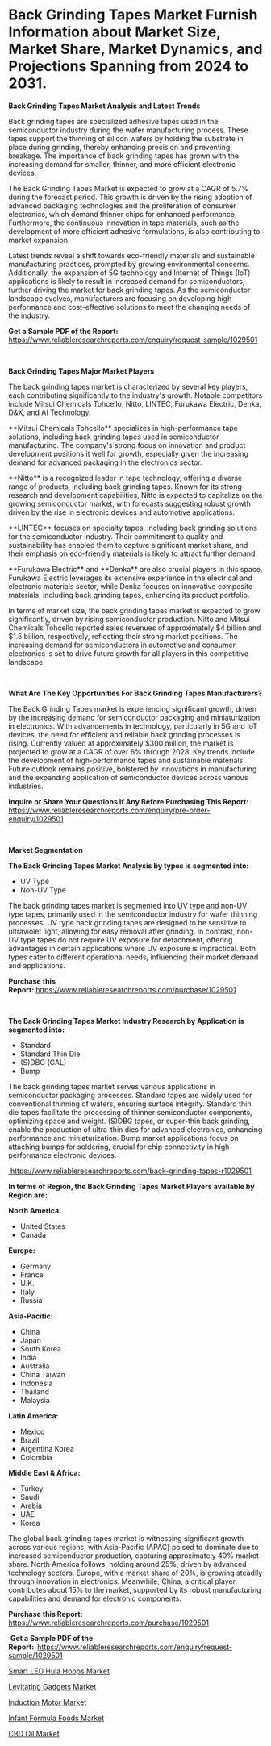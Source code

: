 <p><h1>Back Grinding Tapes Market Furnish Information about Market Size, Market Share, Market Dynamics, and Projections Spanning from 2024 to 2031.</h1></p><p><strong>Back Grinding Tapes Market Analysis and Latest Trends</strong></p>
<p><p>Back grinding tapes are specialized adhesive tapes used in the semiconductor industry during the wafer manufacturing process. These tapes support the thinning of silicon wafers by holding the substrate in place during grinding, thereby enhancing precision and preventing breakage. The importance of back grinding tapes has grown with the increasing demand for smaller, thinner, and more efficient electronic devices.</p><p>The Back Grinding Tapes Market is expected to grow at a CAGR of 5.7% during the forecast period. This growth is driven by the rising adoption of advanced packaging technologies and the proliferation of consumer electronics, which demand thinner chips for enhanced performance. Furthermore, the continuous innovation in tape materials, such as the development of more efficient adhesive formulations, is also contributing to market expansion.</p><p>Latest trends reveal a shift towards eco-friendly materials and sustainable manufacturing practices, prompted by growing environmental concerns. Additionally, the expansion of 5G technology and Internet of Things (IoT) applications is likely to result in increased demand for semiconductors, further driving the market for back grinding tapes. As the semiconductor landscape evolves, manufacturers are focusing on developing high-performance and cost-effective solutions to meet the changing needs of the industry.</p></p>
<p><strong>Get a Sample PDF of the Report:&nbsp;</strong> <a href="https://www.reliableresearchreports.com/enquiry/request-sample/1029501?utm_campaign=36&utm_medium=2&utm_source=Github&utm_content=ia&utm_term=16112024&utm_id=back-grinding-tapes">https://www.reliableresearchreports.com/enquiry/request-sample/1029501</a></p>
<p>&nbsp;</p>
<p><strong>Back Grinding Tapes Major Market Players</strong></p>
<p><p>The back grinding tapes market is characterized by several key players, each contributing significantly to the industry's growth. Notable competitors include Mitsui Chemicals Tohcello, Nitto, LINTEC, Furukawa Electric, Denka, D&X, and AI Technology.</p><p>**Mitsui Chemicals Tohcello** specializes in high-performance tape solutions, including back grinding tapes used in semiconductor manufacturing. The company's strong focus on innovation and product development positions it well for growth, especially given the increasing demand for advanced packaging in the electronics sector.</p><p>**Nitto** is a recognized leader in tape technology, offering a diverse range of products, including back grinding tapes. Known for its strong research and development capabilities, Nitto is expected to capitalize on the growing semiconductor market, with forecasts suggesting robust growth driven by the rise in electronic devices and automotive applications.</p><p>**LINTEC** focuses on specialty tapes, including back grinding solutions for the semiconductor industry. Their commitment to quality and sustainability has enabled them to capture significant market share, and their emphasis on eco-friendly materials is likely to attract further demand.</p><p>**Furukawa Electric** and **Denka** are also crucial players in this space. Furukawa Electric leverages its extensive experience in the electrical and electronic materials sector, while Denka focuses on innovative composite materials, including back grinding tapes, enhancing its product portfolio.</p><p>In terms of market size, the back grinding tapes market is expected to grow significantly, driven by rising semiconductor production. Nitto and Mitsui Chemicals Tohcello reported sales revenues of approximately $4 billion and $1.5 billion, respectively, reflecting their strong market positions. The increasing demand for semiconductors in automotive and consumer electronics is set to drive future growth for all players in this competitive landscape.</p></p>
<p>&nbsp;</p>
<p><strong>What Are The Key Opportunities For Back Grinding Tapes Manufacturers?</strong></p>
<p><p>The Back Grinding Tapes market is experiencing significant growth, driven by the increasing demand for semiconductor packaging and miniaturization in electronics. With advancements in technology, particularly in 5G and IoT devices, the need for efficient and reliable back grinding processes is rising. Currently valued at approximately $300 million, the market is projected to grow at a CAGR of over 6% through 2028. Key trends include the development of high-performance tapes and sustainable materials. Future outlook remains positive, bolstered by innovations in manufacturing and the expanding application of semiconductor devices across various industries.</p></p>
<p><strong>Inquire or Share Your Questions If Any Before Purchasing This Report:</strong> <a href="https://www.reliableresearchreports.com/enquiry/pre-order-enquiry/1029501?utm_campaign=36&utm_medium=2&utm_source=Github&utm_content=ia&utm_term=16112024&utm_id=back-grinding-tapes">https://www.reliableresearchreports.com/enquiry/pre-order-enquiry/1029501</a></p>
<p>&nbsp;</p>
<p><strong>Market Segmentation</strong></p>
<p><strong>The Back Grinding Tapes Market Analysis by types is segmented into:</strong></p>
<p><ul><li>UV Type</li><li>Non-UV Type</li></ul></p>
<p><p>The back grinding tapes market is segmented into UV type and non-UV type tapes, primarily used in the semiconductor industry for wafer thinning processes. UV type back grinding tapes are designed to be sensitive to ultraviolet light, allowing for easy removal after grinding. In contrast, non-UV type tapes do not require UV exposure for detachment, offering advantages in certain applications where UV exposure is impractical. Both types cater to different operational needs, influencing their market demand and applications.</p></p>
<p><strong>Purchase this Report:&nbsp;</strong><a href="https://www.reliableresearchreports.com/purchase/1029501?utm_campaign=36&utm_medium=2&utm_source=Github&utm_content=ia&utm_term=16112024&utm_id=back-grinding-tapes">https://www.reliableresearchreports.com/purchase/1029501</a></p>
<p>&nbsp;</p>
<p><strong>The Back Grinding Tapes Market Industry Research by Application is segmented into:</strong></p>
<p><ul><li>Standard</li><li>Standard Thin Die</li><li>(S)DBG (GAL)</li><li>Bump</li></ul></p>
<p><p>The back grinding tapes market serves various applications in semiconductor packaging processes. Standard tapes are widely used for conventional thinning of wafers, ensuring surface integrity. Standard thin die tapes facilitate the processing of thinner semiconductor components, optimizing space and weight. (S)DBG tapes, or super-thin back grinding, enable the production of ultra-thin dies for advanced electronics, enhancing performance and miniaturization. Bump market applications focus on attaching bumps for soldering, crucial for chip connectivity in high-performance electronic devices.</p></p>
<p><a href="https://www.reliableresearchreports.com/back-grinding-tapes-r1029501?utm_campaign=36&utm_medium=2&utm_source=Github&utm_content=ia&utm_term=16112024&utm_id=back-grinding-tapes">&nbsp;https://www.reliableresearchreports.com/back-grinding-tapes-r1029501</a></p>
<p><strong>In terms of Region, the Back Grinding Tapes Market Players available by Region are:</strong></p>
<p>
    <p> <strong> North America: </strong>
        <ul>
            <li>United States</li>
            <li>Canada</li>
        </ul>
        </p> 
    <p> <strong> Europe: </strong>
        <ul>
            <li>Germany</li>
            <li>France</li>
            <li>U.K.</li>
            <li>Italy</li>
            <li>Russia</li>
        </ul>
        </p> 
    <p> <strong> Asia-Pacific: </strong>
        <ul>
            <li>China</li>
            <li>Japan</li>
            <li>South Korea</li>
            <li>India</li>
            <li>Australia</li>
            <li>China Taiwan</li>
            <li>Indonesia</li>
            <li>Thailand</li>
            <li>Malaysia</li>
        </ul>
        </p> 
    <p> <strong> Latin America: </strong>
        <ul>
            <li>Mexico</li>
            <li>Brazil</li>
            <li>Argentina Korea</li>
            <li>Colombia</li>
        </ul>
        </p> 
    <p> <strong> Middle East & Africa: </strong>
        <ul>
            <li>Turkey</li>
            <li>Saudi</li>
            <li>Arabia</li>
            <li>UAE</li>
            <li>Korea</li>
        </ul>
    </p>
    </p>
<p><p>The global back grinding tapes market is witnessing significant growth across various regions, with Asia-Pacific (APAC) poised to dominate due to increased semiconductor production, capturing approximately 40% market share. North America follows, holding around 25%, driven by advanced technology sectors. Europe, with a market share of 20%, is growing steadily through innovation in electronics. Meanwhile, China, a critical player, contributes about 15% to the market, supported by its robust manufacturing capabilities and demand for electronic components.</p></p>
<p><strong>Purchase this Report: </strong><a href="https://www.reliableresearchreports.com/purchase/1029501?utm_campaign=36&utm_medium=2&utm_source=Github&utm_content=ia&utm_term=16112024&utm_id=back-grinding-tapes">https://www.reliableresearchreports.com/purchase/1029501</a></p>
<p>&nbsp;<strong>Get a Sample PDF of the Report:&nbsp;&nbsp;</strong><a href="https://www.reliableresearchreports.com/enquiry/request-sample/1029501?utm_campaign=36&utm_medium=2&utm_source=Github&utm_content=ia&utm_term=16112024&utm_id=back-grinding-tapes">https://www.reliableresearchreports.com/enquiry/request-sample/1029501</a></p>
<p><strong></strong></p>
<p><p><a href="https://issuu.com/reportprime-2/docs/smart-led-hula-hoops-market-size-20_7d8b55a5b80a28?utm_campaign=36&utm_medium=2&utm_source=Github&utm_content=ia&utm_term=16112024&utm_id=back-grinding-tapes">Smart LED Hula Hoops Market</a></p><p><a href="https://issuu.com/reportprime-2/docs/levitating-gadgets-market-size-2030_eb7a04770f804f?utm_campaign=36&utm_medium=2&utm_source=Github&utm_content=ia&utm_term=16112024&utm_id=back-grinding-tapes">Levitating Gadgets Market</a></p><p><a href="https://www.linkedin.com/pulse/global-induction-motor-market-forecast-2024-2031-trends-impact-gkaif?utm_campaign=36&utm_medium=2&utm_source=Github&utm_content=ia&utm_term=16112024&utm_id=back-grinding-tapes">Induction Motor Market</a></p><p><a href="https://www.linkedin.com/pulse/evolution-infant-formula-foods-market-key-shifts-from-2024-2031-ztypf?utm_campaign=36&utm_medium=2&utm_source=Github&utm_content=ia&utm_term=16112024&utm_id=back-grinding-tapes">Infant Formula Foods Market</a></p><p><a href="https://github.com/tamvrosiya/Market-Research-Report-List-6/blob/main/cbd-oil-market.md?utm_campaign=36&utm_medium=2&utm_source=Github&utm_content=ia&utm_term=16112024&utm_id=back-grinding-tapes">CBD Oil Market</a></p></p>